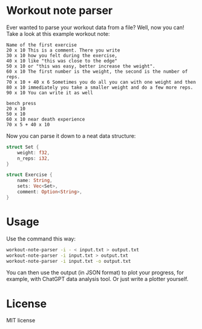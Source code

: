 # Workout note parser

Ever wanted to parse your workout data from a file? Well, now you can! Take a look at this example workout note:

```
Name of the first exercise
20 x 10 This is a comment. There you write 
30 x 10 how you felt during the exercise,
40 x 10 like "this was close to the edge"
50 x 10 or "this was easy, better increase the weight".
60 x 10 The first number is the weight, the second is the number of reps.
70 x 10 + 40 x 6 Sometimes you do all you can with one weight and then 
80 x 10 immediately you take a smaller weight and do a few more reps. 
90 x 10 You can write it as well

bench press
20 x 10
50 x 10
60 x 10 near death experience
70 x 5 + 40 x 10   
```

Now you can parse it down to a neat data structure:

```rust
struct Set {
    weight: f32,
    n_reps: i32,
}

struct Exercise {
    name: String,
    sets: Vec<Set>,
    comment: Option<String>,
}
```

# Usage

Use the command this way:
```bash
workout-note-parser -i - < input.txt > output.txt
workout-note-parser -i input.txt > output.txt
workout-note-parser -i input.txt -o output.txt
```

You can then use the output (in JSON format) to plot your progress, for example, with ChatGPT data analysis tool. Or just write a plotter yourself.

# License

MIT license
